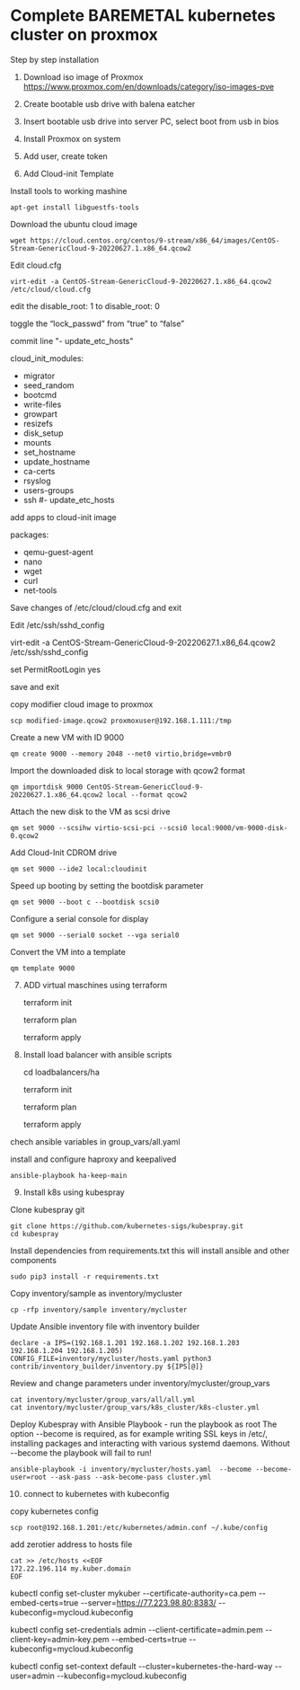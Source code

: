 # Complete BAREMETAL kubernetes cluster on proxmox

Step by step installation

1. Download iso image of Proxmox https://www.proxmox.com/en/downloads/category/iso-images-pve

2. Create bootable usb drive with balena eatcher 

3. Insert bootable usb drive into server PC, select boot from usb in bios

4. Install Proxmox on system

5. Add user, create token

6. Add Cloud-init Template

Install tools to working mashine

    apt-get install libguestfs-tools

Download the ubuntu cloud image

    wget https://cloud.centos.org/centos/9-stream/x86_64/images/CentOS-Stream-GenericCloud-9-20220627.1.x86_64.qcow2

Edit cloud.cfg

    virt-edit -a CentOS-Stream-GenericCloud-9-20220627.1.x86_64.qcow2 /etc/cloud/cloud.cfg

edit the disable_root: 1 to disable_root: 0

toggle the “lock_passwd” from “true” to “false”

commit line "- update_etc_hosts" 

cloud_init_modules:
 - migrator
 - seed_random
 - bootcmd
 - write-files
 - growpart
 - resizefs
 - disk_setup
 - mounts
 - set_hostname
 - update_hostname
 - ca-certs
 - rsyslog
 - users-groups
 - ssh
 #- update_etc_hosts  

add apps to cloud-init image 

packages:
 - qemu-guest-agent
 - nano
 - wget
 - curl
 - net-tools

Save changes of /etc/cloud/cloud.cfg and exit

Edit /etc/ssh/sshd_config

 virt-edit -a CentOS-Stream-GenericCloud-9-20220627.1.x86_64.qcow2 /etc/ssh/sshd_config

set PermitRootLogin yes 

save and exit

copy modifier cloud image to proxmox

    scp modified-image.qcow2 proxmoxuser@192.168.1.111:/tmp

Create a new VM with ID 9000

    qm create 9000 --memory 2048 --net0 virtio,bridge=vmbr0

Import the downloaded disk to local storage with qcow2 format

    qm importdisk 9000 CentOS-Stream-GenericCloud-9-20220627.1.x86_64.qcow2 local --format qcow2

Attach the new disk to the VM as scsi drive

    qm set 9000 --scsihw virtio-scsi-pci --scsi0 local:9000/vm-9000-disk-0.qcow2

Add Cloud-Init CDROM drive

    qm set 9000 --ide2 local:cloudinit

Speed up booting by setting the bootdisk parameter

    qm set 9000 --boot c --bootdisk scsi0

Configure a serial console for display

    qm set 9000 --serial0 socket --vga serial0

Convert the VM into a template

    qm template 9000

7. ADD virtual maschines using terraform

    terraform init

    terraform plan

    terraform apply

8. Install load balancer with ansible scripts

    cd loadbalancers/ha

    terraform init

    terraform plan

    terraform apply

chech ansible variables in group_vars/all.yaml

install and configure haproxy and keepalived

    ansible-playbook ha-keep-main

9. Install k8s using kubespray

Clone kubespray git

    git clone https://github.com/kubernetes-sigs/kubespray.git
    cd kubespray

Install dependencies from requirements.txt this will install ansible and other components

    sudo pip3 install -r requirements.txt

Copy inventory/sample as inventory/mycluster

    cp -rfp inventory/sample inventory/mycluster

Update Ansible inventory file with inventory builder

    declare -a IPS=(192.168.1.201 192.168.1.202 192.168.1.203 192.168.1.204 192.168.1.205)
    CONFIG_FILE=inventory/mycluster/hosts.yaml python3 contrib/inventory_builder/inventory.py ${IPS[@]}

Review and change parameters under inventory/mycluster/group_vars

    cat inventory/mycluster/group_vars/all/all.yml
    cat inventory/mycluster/group_vars/k8s_cluster/k8s-cluster.yml

Deploy Kubespray with Ansible Playbook - run the playbook as root The option --become is required, as for example writing SSL keys in /etc/, installing packages and interacting with various systemd daemons. Without --become the playbook will fail to run!

    ansible-playbook -i inventory/mycluster/hosts.yaml  --become --become-user=root --ask-pass --ask-become-pass cluster.yml


10. connect to kubernetes with kubeconfig

copy kubernetes config

    scp root@192.168.1.201:/etc/kubernetes/admin.conf ~/.kube/config

add zerotier address to hosts file

    cat >> /etc/hosts <<EOF
    172.22.196.114 my.kuber.domain
    EOF




kubectl config set-cluster mykuber --certificate-authority=ca.pem --embed-certs=true --server=https://77.223.98.80:8383/ --kubeconfig=mycloud.kubeconfig

kubectl config set-credentials admin
--client-certificate=admin.pem
--client-key=admin-key.pem
--embed-certs=true
--kubeconfig=mycloud.kubeconfig

kubectl config set-context default
--cluster=kubernetes-the-hard-way
--user=admin
--kubeconfig=mycloud.kubeconfig